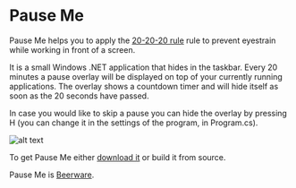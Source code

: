 # Pause Me
Pause Me helps you to apply the [20-20-20 rule](http://www.mayoclinic.org/diseases-conditions/eyestrain/basics/prevention/con-20032649) rule to prevent eyestrain while working in front of a screen.

It is a small Windows .NET application that hides in the taskbar. Every 20 minutes a pause overlay will be displayed on top of your currently running applications. The overlay shows a countdown timer and will hide itself as soon as the 20 seconds have passed.

In case you would like to skip a pause you can hide the overlay by pressing H (you can change it in the settings of the program, in Program.cs).

![alt text](https://i.imgur.com/kpf7OAK.png)

To get Pause Me either [download it](https://github.com/V3rzeT/pause.me-upgraded/releases) or build it from source.

Pause Me is [Beerware](http://en.wikipedia.org/wiki/Beerware).
